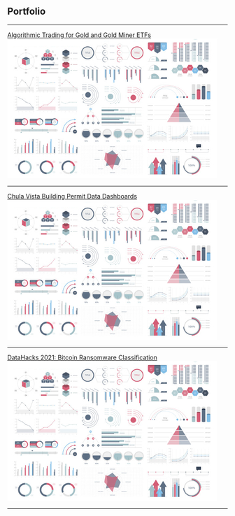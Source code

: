 ## Portfolio

---
[Algorithmic Trading for Gold and Gold Miner ETFs](http://example.com/)
<img src="images/dummy_thumbnail.jpg?raw=true"/>

---
[Chula Vista Building Permit Data Dashboards](/sample_page)
<img src="images/dummy_thumbnail.jpg?raw=true"/>

---
[DataHacks 2021: Bitcoin Ransomware Classification](/pdf/sample_presentation.pdf)
<img src="images/dummy_thumbnail.jpg?raw=true"/>


---

